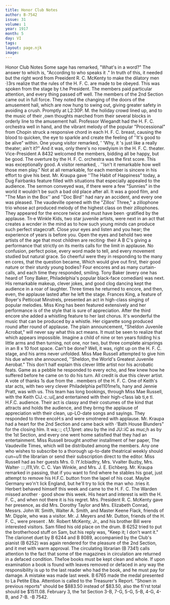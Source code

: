```yaml
---
title: Honor Club Notes
author: B-7542
issue: 31
volume: 1
year: 1917
month: 5
day: VI
tags:
layout: page.njk
image:
---
```

Honor Club Notes   Some sage has remarked, "What's in a word?" The answer to which is, "According to who speaks it ."   In truth of this, it needed but the right word from Preeident R. C. McKenty to make the dilatory men ·)3rs realize that the rules of the H. F. C. are made to be obeyed. This   was spoken from the stage by t.he President. The members paid particular attention, and every thing passed off well.   The members of the 2nd Section came out in full force. They noted the changing of the doors of the amusement hall, which are   now hung to swing out, giving greater safety in avoiding a crush.   Promptly at L2:30P. M. the holiday crowd lined up, and to the music of their ,own thoughts marched from their several blocks in orderly line to the amusement hall.   Professor Wiegandt had the H. F. C. orchestra well in hand, and the vibrant melody of the popular "Processional" from Chopin struck a responsive chord in each H. F. C. breast, causing the blood to quicken, the eye to sparkle and create the feeling of ''It's good to be alive" within. One young visitor remarked, ' 'Why, it 's just like a really theater; ain't it?" And it was, only there's no rowdyism in the H. F. C. theater.   Vice-President A 8432 welcomed the members, bidding all be happy, but be good. The overture by the H. F. C. orchestra was the first score. This was exceptionally good. A visitor remarked, . ''Isn't it remarkable how well those men play." Not at all remarkable, for each member is sincere in his effort to give his best.   Mr. Kraupa gave ''The Habit of Happiness" today, a Dug Fairbanks feature filled with situations that especially appealed to the audience. The sermon conveyed was, if there were a few "Sunnies" in the world it wouldn't be such a bad old place after all.   It was a good film, and "The Man in the Box'' and ''Doc Bird'' had nary an accident, and every one was pleased. The vaudeville opened with the "Zillos' Three," a zillophone trio whose act produced melody of the highest class on their zillophones. They appeared for the encore twice and must have been ·gratified by the applause.   Tn·e Winkle Kids, two star juvenile artists, were next in an act that creates a wcnder in the mind as to how such young minds can produce such perfect stagecraft. Close your eyes and listen and you hear; the experience of years is before you. Open the eyes and behold two wee artists of the age that most children are reciting· their A B C's giving a performance that strictly on its merits calls for the limit in applause. No confusion, perfect poise, every word made to tell, and every movement studied but natural grace. So cheerful were they in responding to the many en cores, that the question became, Which would give out first, their good nature or their sturdy young bodies? Four encores and as many curtain-calls, and each time they responded, smiling.   Tony Baker (every one has heard of Tony Baker, Philadelphia's popular black-face comedian) was next. His remarkable makeup, clever jokes, and good clog dancing kept the audience in a roar of laughter. Three times he returned to encore, and then, even, the applause lasted after he left the stage.   Frances King, a feature of Boyer's Petticoat Minstrels, presented an act in high-class singing of popular melodies. Miss King has been featured extensively and her performance is of the style that is sure of appreciation. After the third encore she added a whistling feature to her last chorus. It's wonderful the music that can be produced by a whistle. Her cigarette song produced round after round of applause.   The plain announcement, "Sheldon Juvenile Acrobat," will never say what this act means. It must be seen to realize that which appears impossible. Imagine a child of nine or ten years folding hi:s little arms and then turning, not one, nor two, but three complete airsprings in an 8 x 10 foot space. Can't be done? Well, it was, right up on the H. F. C. stage, and his arms never unfolded. Miss Mae Russell attempted to give him his due when she announced, ''Sheldon, the World's Greatest Juvenile Aerobat." This don't half explain this clever little artist nor his acrobatic feats. Game as   a pebble he responded to every echo, and few knew how he suffered before he came on to do his turn. All credit is due this clever artist. A vote of thanks 1s due from the . members of the H. F. C.   One of Keith's star acts, with two very clever Philadelphia pe1101me1s, hany and Jennie Pratt, was with us. This team has long bookings, through Miss Mae Russell, with the Keith CiJ.·c.:ui[,and entertained with their high-c1ass lab ti,e tl. H.F.C. audience. Their act is classy and their costumes of the kind that attracts and holds the audience, and they brmg the applause of appreciation with their clean, up-LO-date songs and sayings. They responded to three encoH:s and were smotnered with applause.   Mr. Kraupa had a heart for the 2nd Section and came back with ·'Bath House Blunders" for the closing hlm. lt wa;::; c1,1.1pret: ateu by the ind JU::iC as muc;h as by the 1st Section, and every one went home satisfied that they had an entertainment.   Miss Russell brought another installment of her paper, The Vaudeville Times, which will be distributed among the members. Any one who wishes to subscribe to a thorough up-to-date theatrical weekly should cun~u1l the librarian or send their subscription direct to the editor. Miss Russell had as her guests Mrs. 0. lY.Icbiadtry, Mrs. Vvalter Buzby, Mrs. Walter· :::,i11l,Vlr. C. C. Van Winkle, and Mrs. J. E. Eichberg.   Mr. Kraupa remarked in passing, that if you want to find where he stables his goat, just attempt to remove his H.F.C. button  from the lapel of his coat. Maybe Germany wo'n't lick England, but he'll try to lick the man who .tries it. Herbert behaved himself this week and came to the H. F. C.   The Warden missed another · good show this week. His heart and interest is with the H. F. C., and when not there it is his regret.   Mrs. President R. C. McKenty gave her presence, as did Mrs. Dorothy Taylor and Mrs. Elizabeth Conrad, Messrs. John W. Smith, Walter A. Smith, and Master Keene Flack, friends of Mr. Dipple, who was a visitor. Mr. J. Meyers and Mr. Dutton, friends of the H. F. C., were present .   Mr. Robert McKenty, Jr., and his brother Bill were interested visitors. Sam filled his old place on the drum. B 6252 tried to put the brotherhood stuff on Sam, but his reply was, "Keep it; I don't want it."   The clarionet duet by B 6244 and B 8089, accompanied by the Club's pianist (B 6252) was again rendered for the pleasure of the 2nd Section, and it met with warm approval.   The circulating librarian (B 7341) calls attention to the fact that some of tbe magazines in circulation are returned in a defaced condition. The1oe books must be kept clean and whole. If upon examination a book is found with leaves removed or defaced in any way the responsibility is up to the last reader who had the book, and he must pay for damage. A mistake was made last week. B 6765 made the medal presented to La Petite Elba.   Attention is called to the Treasurer's Report. "Shown in previous reports" should be $883.50 instead of $83.50, also the fi'rst total should be $1511.08. February 3, the 1st Section 3-B, 7-G, 5-G, 5-B, 4-G, 4-B, and   7-B. -B 7542.          

